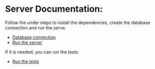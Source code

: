 # Server Documentation:


Follow the under steps to install the dependencies, create the database connection and run the serve.

- [Database connection](db_connection.md)
- [Run the server](run_server.md)

If it is needed, you can run the tests.

- [Run the tests](run_tests.md)
